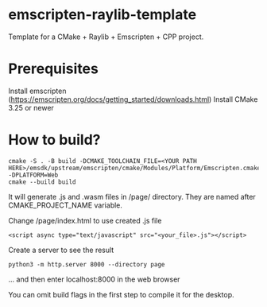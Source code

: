 # emscripten-raylib-template
Template for a CMake + Raylib + Emscripten + CPP project.

# Prerequisites
Install emscripten (https://emscripten.org/docs/getting_started/downloads.html)
Install CMake 3.25 or newer

# How to build?

```
cmake -S . -B build -DCMAKE_TOOLCHAIN_FILE=<YOUR PATH HERE>/emsdk/upstream/emscripten/cmake/Modules/Platform/Emscripten.cmake -DPLATFORM=Web
cmake --build build
```
It will generate .js and .wasm files in /page/ directory. They are named after CMAKE_PROJECT_NAME variable.


Change /page/index.html to use created .js file
```
<script async type="text/javascript" src="<your_file>.js"></script>
```

Create a server to see the result

```
python3 -m http.server 8000 --directory page
```
... and then enter localhost:8000 in the web browser


You can omit build flags in the first step to compile it for the desktop.